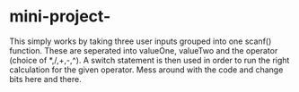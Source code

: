 # mini-project-
This simply works by taking three user inputs grouped into one scanf() function.
These are seperated into valueOne, valueTwo and the operator (choice of *,/,+,-,^). 
A switch statement is then used in order to run the right calculation for the given operator. 
Mess around with the code and change bits here and there.
